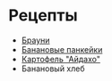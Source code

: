 # Рецепты

- [Брауни](Brownie.md)
- [Банановые панкейки](Banana_pancakes.md)
- [Картофель "Айдахо"](Idaho_Potatoes.md)
- Банановый хлеб